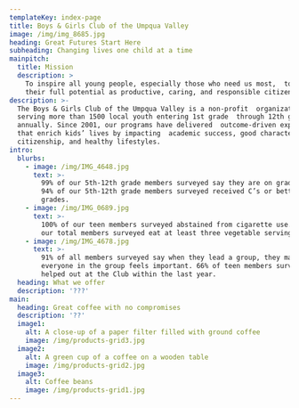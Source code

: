 ```yaml
---
templateKey: index-page
title: Boys & Girls Club of the Umpqua Valley
image: /img/img_8685.jpg
heading: Great Futures Start Here
subheading: Changing lives one child at a time
mainpitch:
  title: Mission
  description: >
    To inspire all young people, especially those who need us most,  to reach
    their full potential as productive, caring, and responsible citizens.
description: >-
  The Boys & Girls Club of the Umpqua Valley is a non-profit  organization
  serving more than 1500 local youth entering 1st grade  through 12th grade
  annually. Since 2001, our programs have delivered  outcome-driven experiences
  that enrich kids’ lives by impacting  academic success, good character and
  citizenship, and healthy lifestyles.
intro:
  blurbs:
    - image: /img/IMG_4648.jpg
      text: >-
        99% of our 5th-12th grade members surveyed say they are on grade level.
        94% of our 5th-12th grade members surveyed received C’s or better
        grades.
    - image: /img/IMG_0689.jpg
      text: >-
        100% of our teen members surveyed abstained from cigarette use. 74% of
        our total members surveyed eat at least three vegetable servings a day.
    - image: /img/IMG_4678.jpg
      text: >-
        91% of all members surveyed say when they lead a group, they make sure
        everyone in the group feels important. 66% of teen members surveyed have
        helped out at the Club within the last year.
  heading: What we offer
  description: '???'
main:
  heading: Great coffee with no compromises
  description: '??'
  image1:
    alt: A close-up of a paper filter filled with ground coffee
    image: /img/products-grid3.jpg
  image2:
    alt: A green cup of a coffee on a wooden table
    image: /img/products-grid2.jpg
  image3:
    alt: Coffee beans
    image: /img/products-grid1.jpg
---
```


